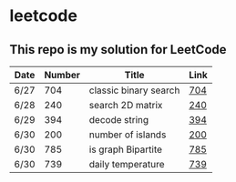 # leetcode
## This repo is my solution for LeetCode

| Date          | Number        |  Title |  Link
| -----------   | -----------   | ----------- | ----------- |
| 6/27          | 704           | classic binary search | [704](BinarySearch704.java)
| 6/28          | 240           | search 2D matrix | [240](SearchMatrix240.java)
| 6/29          | 394           | decode string | [394](DecodeString394.java)
| 6/30          | 200           | number of islands | [200](NumIslands200.java)
| 6/30          | 785           | is graph Bipartite | [785](NumIslands200.java)
| 6/30          | 739           | daily temperature | [739](DailyTemperatures739.java)

